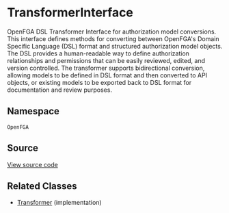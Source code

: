 # TransformerInterface

OpenFGA DSL Transformer Interface for authorization model conversions. This interface defines methods for converting between OpenFGA&#039;s Domain Specific Language (DSL) format and structured authorization model objects. The DSL provides a human-readable way to define authorization relationships and permissions that can be easily reviewed, edited, and version controlled. The transformer supports bidirectional conversion, allowing models to be defined in DSL format and then converted to API objects, or existing models to be exported back to DSL format for documentation and review purposes.

## Namespace
`OpenFGA`

## Source
[View source code](https://github.com/evansims/openfga-php/blob/main/src/TransformerInterface.php)


## Related Classes
* [Transformer](Transformer.md) (implementation)



